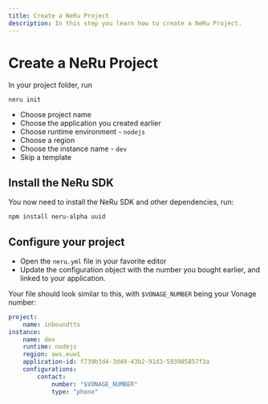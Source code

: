 ```yaml
---
title: Create a NeRu Project
description: In this step you learn how to create a NeRu Project.
---
```


# Create a NeRu Project

In your project folder, run

```
neru init
```

- Choose project name
- Choose the application you created earlier
- Choose runtime environment - `nodejs`
- Choose a region
- Choose the instance name - `dev`
- Skip a template

## Install the NeRu SDK

You now need to install the NeRu SDK and other dependencies, run:

```sh
npm install neru-alpha uuid
```

## Configure your project 

- Open the `neru.yml` file in your favorite editor
- Update the configuration object with the number you bought earlier, and linked to your application.

Your file should look similar to this, with `$VONAGE_NUMBER` being your Vonage number:

```yml
project:
    name: inboundtts
instance:
    name: dev
    runtime: nodejs
    region: aws.euw1
    application-id: f739b3d4-3d49-43b2-91d3-593905857f3a
    configurations:
        contact:
            number: "$VONAGE_NUMBER"
            type: "phone"
```